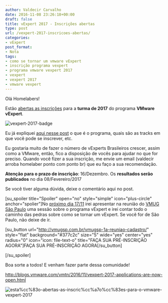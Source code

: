 ```yaml
---
author: Valdecir Carvalho
date: 2016-11-08 23:26:18+00:00
draft: false
title: vExpert 2017 - Inscrições abertas
type: post
url: /vexpert-2017-inscricoes-abertas/
categories:
- vExpert
post_format:
- Nota
tags:
- como se tornar um vmware vExpert
- inscrição programa vexpert
- programa vmware vexpert 2017
- vexpert
- vexpert 2017
- vmware vexpert
---
```


Olá Homelabers!

Estão [abertas as inscrições](http://blogs.vmware.com/vmtn/2016/11/vexpert-2017-applications-are-now-open.html) para a **turma de 2017** do programa **VMware vExpert**.

![vexpert-2017-badge](/imagens/2016/11/vExpert-2017-Badge-300x198.png)


Eu já expliquei [aqui nesse post](http://homelaber.com.br/estao-abertas-as-inscricoes-para-o-vexpert-2016/) o que é o programa, quais são as tracks em que você pode se inscrever, etc.

Eu gostaria muito de fazer o número de vExperts Brasileiros crescer, assim como a VMware, então, fico a disposição de vocês para ajudar no que for preciso. Quando você fizer a sua inscrição, me envie um email (valdecir arroba homelaber ponto com ponto br) que eu faço a sua recomendação.

**Atenção para o prazo de inscrição**: 16/Dezembro. Os **resultados serão publicados** no dia 08/Fevereiro/2017

Se você tiver alguma dúvida, deixe o comentário aqui no post.

[su_spoiler title="Spoiler" open="no" style="simple" icon="plus-circle" anchor="spolier"]No [próximo dia 17/11](http://homelaber.com.br/save-the-date-primeira-reuniao-do-vmug-sao-paulo-17-de-novembro/) irei apresentar na reunião do [VMUG São Paulo](http://vmugsp.com.br) uma sessão sobre o programa vExpert e irei contar todo o caminho das pedras sobre como se tornar um vExpert. Se você for de São Paulo, não deixe de ir.

[su_button url="http://vmugsp.com.br/vmugsp-1a-reuniao-cadastro/" style="flat" background="#377c2c" size="5" wide="yes" center="yes" radius="0" icon="icon: file-text-o" title="FAÇA SUA PRÉ-INSCRIÇÃO AGORA"]FAÇA SUA PRÉ-INSCRIÇÃO AGORA[/su_button]

[/su_spoiler]

Boa sorte a todos! E venham fazer parte dessa comunidade!

http://blogs.vmware.com/vmtn/2016/11/vexpert-2017-applications-are-now-open.html

![esta%cc%83o-abertas-as-inscric%cc%a7o%cc%83es-para-o-vmware-vexpert-2017](/imagens/2016/11/estão-abertas-as-inscrições-para-o-vmware-vexpert-2017--300x192.png)

